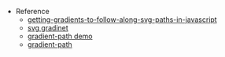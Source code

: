 - Reference
  - [getting-gradients-to-follow-along-svg-paths-in-javascript](https://medium.com/@cereallarceny/getting-gradients-to-follow-along-svg-paths-in-javascript-45357b60bed7)
  - [svg gradinet](https://developer.mozilla.org/ja/docs/Web/SVG/Tutorial/Gradients)
  - [gradient-path demo](https://codesandbox.io/s/gradient-path-wstzn?fontsize=14&file=/src/index.js:6-41)
  - [gradient-path](https://github.com/cereallarceny/gradient-path)
